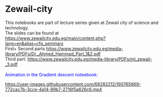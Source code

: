 # Zewail-city
This notebooks are part of lecture series given at Zewail city of science and technology.\
The slides can be found at https://www.zewailcity.edu.eg/main/content.php?lang=en&alias=cfp_seminars \
First+ Second parts https://www.zewailcity.edu.eg/media-library/PDFs/Dr._Ahmed_Hammad_Part_1&2.pdf \
Third part: https://www.zewailcity.edu.eg/media-library/PDFs/ml_zewail-_3.pdf \
\
<font color="blue"> Animation in the Gradient descent  noteebook:</font>








https://user-images.githubusercontent.com/68282212/160765669-772cac7b-3cce-4a14-89b7-2716f5a626c6.mp4

